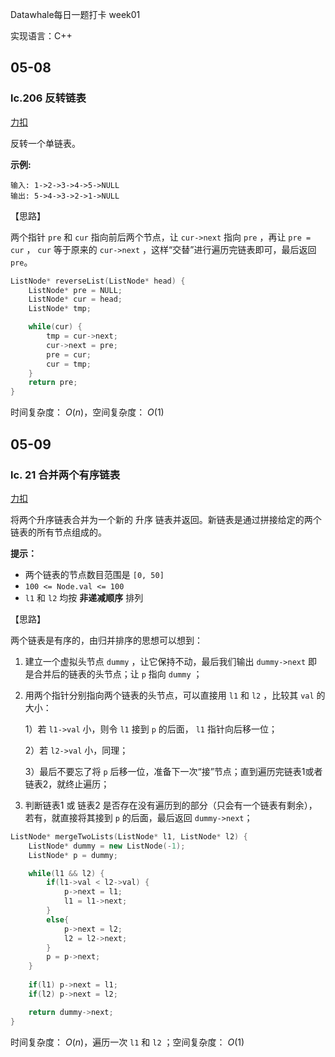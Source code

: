 Datawhale每日一题打卡 week01 

实现语言：C++

## 05-08
### lc.206 反转链表

[力扣](https://leetcode-cn.com/problems/reverse-linked-list/)

反转一个单链表。

**示例:**

```
输入: 1->2->3->4->5->NULL
输出: 5->4->3->2->1->NULL
```

【思路】

两个指针 `pre` 和 `cur` 指向前后两个节点，让 `cur->next` 指向 `pre` ，再让 `pre = cur` ， `cur` 等于原来的 `cur->next` ，这样“交替”进行遍历完链表即可，最后返回 `pre`。

```cpp
ListNode* reverseList(ListNode* head) {
    ListNode* pre = NULL;
    ListNode* cur = head;
    ListNode* tmp;

    while(cur) {
        tmp = cur->next;
        cur->next = pre;
        pre = cur;
        cur = tmp;
    }
    return pre;
}
```

时间复杂度： $O(n)$，空间复杂度： $O(1)$

## 05-09
### lc. 21 合并两个有序链表

[力扣](https://leetcode-cn.com/problems/merge-two-sorted-lists/)

将两个升序链表合并为一个新的 升序 链表并返回。新链表是通过拼接给定的两个链表的所有节点组成的。

**提示：**

- 两个链表的节点数目范围是 `[0, 50]`
- `100 <= Node.val <= 100`
- `l1` 和 `l2` 均按 **非递减顺序** 排列

【思路】

两个链表是有序的，由归并排序的思想可以想到：

1. 建立一个虚拟头节点 `dummy` ，让它保持不动，最后我们输出 `dummy->next` 即是合并后的链表的头节点；让 `p` 指向 `dummy` ；
2. 用两个指针分别指向两个链表的头节点，可以直接用 `l1` 和 `l2` ，比较其 `val` 的大小：

   1）若 `l1->val` 小，则令 `l1` 接到 `p` 的后面， `l1` 指针向后移一位；

   2）若 `l2->val` 小，同理；

   3）最后不要忘了将 `p` 后移一位，准备下一次“接”节点；直到遍历完链表1或者链表2，就终止遍历；

3. 判断链表1 或 链表2 是否存在没有遍历到的部分（只会有一个链表有剩余），若有，就直接将其接到 `p` 的后面，最后返回 `dummy->next`；

```cpp
ListNode* mergeTwoLists(ListNode* l1, ListNode* l2) {
    ListNode* dummy = new ListNode(-1);
    ListNode* p = dummy;

    while(l1 && l2) {
        if(l1->val < l2->val) {
            p->next = l1;
            l1 = l1->next;
        }
        else{
            p->next = l2;
            l2 = l2->next;
        }
        p = p->next;
    }
    
    if(l1) p->next = l1;
    if(l2) p->next = l2;

    return dummy->next;
}
```

时间复杂度： $O(n)$，遍历一次 `l1` 和 `l2` ；空间复杂度： $O(1)$
